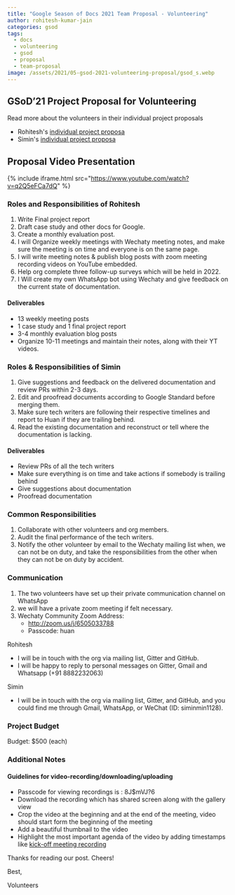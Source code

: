 ```yaml
---
title: "Google Season of Docs 2021 Team Proposal - Volunteering"
author: rohitesh-kumar-jain
categories: gsod
tags:
  - docs
  - volunteering
  - gsod
  - proposal
  - team-proposal
image: /assets/2021/05-gsod-2021-volunteering-proposal/gsod_s.webp
---
```


## GSoD’21 Project Proposal for Volunteering

Read more about the volunteers in their individual project proposals

* Rohitesh's [individual project proposa](https://wechaty.js.org/2021/05/04/rohitesh-applicant-for-volunteering-gsod/)
* Simin's [individual project proposa](https://wechaty.js.org/2021/05/04/gsod21-simin-proposal/)

## Proposal Video Presentation

{% include iframe.html src="https://www.youtube.com/watch?v=q2Q5eFCa7dQ" %}

### Roles and Responsibilities of Rohitesh

1. Write Final project report
1. Draft case study and other docs for Google.
1. Create a monthly evaluation post.
1. I will Organize weekly meetings with Wechaty meeting notes, and make sure the meeting is on time and everyone is on the same page.
1. I will write meeting notes & publish blog posts with zoom meeting recording videos on YouTube embedded.
1. Help org complete three follow-up surveys which will be held in 2022.
1. I Will create my own WhatsApp bot using Wechaty and give feedback on the current state of documentation.

#### Deliverables

* 13 weekly meeting posts
* 1 case study and 1 final project report
* 3-4 monthly evaluation blog posts
* Organize 10-11 meetings and maintain their notes, along with their YT videos.

### Roles & Responsibilities of Simin

1. Give suggestions and feedback on the delivered documentation and review PRs within 2-3 days.
1. Edit and proofread documents according to Google Standard before merging them.
1. Make sure tech writers are following their respective timelines and report to Huan if they are trailing behind.
1. Read the existing documentation and reconstruct or tell where the documentation is lacking.

#### Deliverables

* Review PRs of all the tech writers
* Make sure everything is on time and take actions if somebody is trailing behind
* Give suggestions about documentation
* Proofread documentation

### Common Responsibilities

1. Collaborate with other volunteers and org members.
1. Audit the final performance of the tech writers.
1. Notify the other volunteer by email to the Wechaty mailing list when, we can not be on duty, and take the responsibilities from the other when they can not be on duty by accident.

### Communication

1. The two volunteers have set up their private communication channel on WhatsApp
1. we will have a private zoom meeting if felt necessary.
1. Wechaty Community Zoom Address:
    * <http://zoom.us/j/6505033788>
    * Passcode: huan

Rohitesh

* I will be in touch with the org via mailing list, Gitter and GitHub.
* I will be happy to reply to personal messages on Gitter, Gmail and Whatsapp (+91 8882232063)

Simin

* I will be in touch with the org via mailing list, Gitter, and GitHub, and you could find me through Gmail, WhatsApp, or WeChat (ID: siminmin1128).

### Project Budget

Budget: $500 (each)

### Additional Notes

#### Guidelines for video-recording/downloading/uploading

* Passcode for viewing recordings is : 8J$mVJ?6
* Download the recording which has shared screen along with the gallery view
* Crop the video at the beginning and at the end of the meeting, video should start form the beginning of the meeting
* Add a beautiful thumbnail to the video
* Highlight the most important agenda of the video by adding timestamps like [kick-off meeting recording](https://www.youtube.com/watch?v=hTkM_XPpFfU)

Thanks for reading our post. Cheers!

Best,

Volunteers
